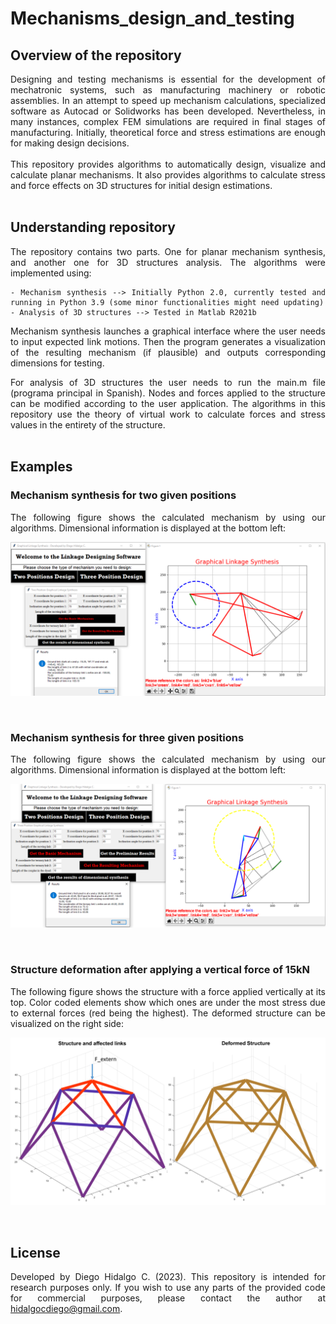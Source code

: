 # Mechanisms_design_and_testing

## Overview of the repository
<div align="justify">
Designing and testing mechanisms is essential for the development of mechatronic systems, such as manufacturing machinery or robotic assemblies. In an attempt to speed up mechanism calculations, specialized software as Autocad or Solidworks has been developed. Nevertheless, in many instances, complex FEM simulations are required in final stages of manufacturing. Initially, theoretical force and stress estimations are enough for making design decisions.
<br />
<br />
This repository provides algorithms to automatically design, visualize and calculate planar mechanisms. It also provides algorithms to calculate stress and force effects on 3D structures for initial design estimations. 
<br /> 
<br /> 

## Understanding repository

The repository contains two parts. One for planar mechanism synthesis, and another one for 3D structures analysis. The algorithms were implemented using:

```
- Mechanism synthesis --> Initially Python 2.0, currently tested and running in Python 3.9 (some minor functionalities might need updating)
- Analysis of 3D structures --> Tested in Matlab R2021b
```
Mechanism synthesis launches a graphical interface where the user needs to input expected link motions. Then the program generates a visualization of the resulting mechanism (if plausible) and outputs corresponding dimensions for testing. 
<br />

For analysis of 3D structures the user needs to run the main.m file (programa principal in Spanish). Nodes and forces applied to the structure can be modified according to the user application. The algorithms in this repository use the theory of virtual work to calculate forces and stress values in the entirety of the structure. 
<br />
<br />

## Examples
  
### Mechanism synthesis for two given positions

The following figure shows the calculated mechanism by using our algorithms. Dimensional information is displayed at the bottom left:

<p align="center">
  <img src="/Visualizations/Mechanism_synthesis_1.png" width="700" />  
</p>

<br />

### Mechanism synthesis for three given positions

The following figure shows the calculated mechanism by using our algorithms. Dimensional information is displayed at the bottom left:

<p align="center">
  <img src="/Visualizations/Mechanism_synthesis_2.png" width="700" />  
</p>

<br />

### Structure deformation after applying a vertical force of 15kN

The following figure shows the structure with a force applied vertically at its top. Color coded elements show which ones are under the most stress due to external forces (red being the highest). The deformed structure can be visualized on the right side:

<p align="center">
  <img src="/Visualizations/Structures.png" width="700" />  
</p>

<br />

## License

Developed by Diego Hidalgo C. (2023). This repository is intended for research purposes only. If you wish to use any parts of the provided code for commercial purposes, please contact the author at hidalgocdiego@gmail.com.
